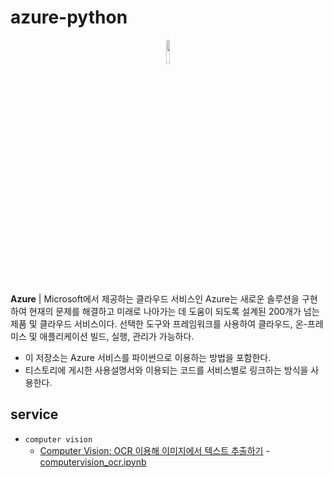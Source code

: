 # azure-python
<p align="center">
  <a href="https://azure.microsoft.com/ko-kr"/>
    <img src="https://upload.wikimedia.org/wikipedia/commons/thumb/f/fa/Microsoft_Azure.svg/1200px-Microsoft_Azure.svg.png" width="10%"/>
  </a>
</p>

**Azure** | Microsoft에서 제공하는 클라우드 서비스인 Azure는 새로운 솔루션을 구현하여 현재의 문제를 해결하고 미래로 나아가는 데 도움이 되도록 설계된 200개가 넘는 제품 및 클라우드 서비스이다. 
선택한 도구와 프레임워크를 사용하여 클라우드, 온-프레미스 및 애플리케이션 빌드, 실행, 관리가 가능하다.

- 이 저장소는 Azure 서비스를 파이썬으로 이용하는 방법을 포함한다.
- 티스토리에 게시한 사용설명서와 이용되는 코드를 서비스별로 링크하는 방식을 사용한다.

## service
- ```computer vision```
  - [Computer Vision: OCR 이용해 이미지에서 텍스트 추출하기](https://riverallzero.tistory.com/41) - [computervision_ocr.ipynb](https://github.com/riverallzero/azure-python/blob/main/computervision_ocr.ipynb)
